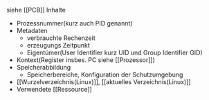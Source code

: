 siehe [[PCB]]
Inhalte
- Prozessnummer(kurz auch PID genannt)
- Metadaten
	- verbrauchte Rechenzeit
	- erzeugungs Zeitpunkt
	- Eigentümer(User Identifier kurz UID und Group Identifier GID)
- Kontext(Register insbes. PC siehe [[Prozessor]])
- Speicherabbildung
	- Speicherbereiche, Konfiguration der Schutzumgebung
- [[Wurzelverzeichnis(Linux)]], [[aktuelles Verzeichnis(Linux)]]
- Verwendete [[Ressource]]